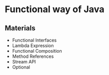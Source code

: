 # Functional way of Java

## Materials
- Functional Interfaces
- Lambda Expression
- Functional Composition
- Method References
- Stream API
- Optional